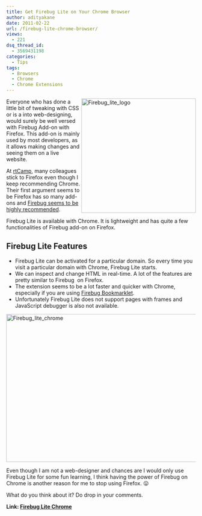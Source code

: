 ```yaml
---
title: Get Firebug Lite on Your Chrome Browser
author: adityakane
date: 2011-02-22
url: /firebug-lite-chrome-browser/
views:
  - 221
dsq_thread_id:
  - 3569431198
categories:
  - Tips
tags:
  - Browsers
  - Chrome
  - Chrome Extensions
---
```

[<img style="background-image: none; padding-left: 0px; padding-right: 0px; display: inline; float: right; padding-top: 0px; border: 0px;" title="Firebug_lite_logo" src="http://cdn.devilsworkshop.org/files/2011/02/Firebug_lite_logo_thumb.png" border="0" alt="Firebug_lite_logo" width="304" height="304" align="right" />][1]Everyone who has done a little bit of tweaking with CSS or is a into web-designing, would surely be well versed with Firebug Add-on with Firefox. This add-on is mainly used by most developers, as it allows making changes and seeing them on a live website.

At <a href="http://rtcamp.com" onclick="_gaq.push(['_trackEvent', 'outbound-article', 'http://rtcamp.com', 'rtCamp']);" >rtCamp</a>, many colleagues stick to Firefox even though I keep recommending Chrome. Their first argument seems to be Firefox has so many add-ons and [Firebug seems to be highly recommended][2].

Firebug Lite is available with Chrome. It is lightweight and has quite a few functionalities of Firebug add-on on Firefox.

## Firebug Lite Features

  * Firebug Lite can be activated for a particular domain. So every time you visit a particular domain with Chrome, Firebug Lite starts.
  * We can inspect and change HTML in real-time. A lot of the features are pretty similar to Firebug  on Firefox.
  * The extension seems to be a lot faster and quicker with Chrome, especially if you are using <a href="http://getfirebug.com/firebuglite" onclick="_gaq.push(['_trackEvent', 'outbound-article', 'http://getfirebug.com/firebuglite', 'Firebug Bookmarklet']);" >Firebug Bookmarklet</a>.
  * Unfortunately Firebug Lite does not support pages with frames and JavaScript debugger is also not available.

[<img style="background-image: none; padding-left: 0px; padding-right: 0px; display: inline; padding-top: 0px; border: 0px;" title="Firebug_lite_chrome" src="http://cdn.devilsworkshop.org/files/2011/02/Firebug_lite_chrome_thumb.png" border="0" alt="Firebug_lite_chrome" width="554" height="393" />][3]

Even though I am not a web-designer and chances are I would only use Firebug Lite for some fun learning, I think having the power of Firebug on Chrome is another reason for me to stop using Firefox. 😛

What do you think about it? Do drop in your comments.

**Link: <a href="http://getfirebug.com/releases/lite/chrome/" onclick="_gaq.push(['_trackEvent', 'outbound-article', 'http://getfirebug.com/releases/lite/chrome/', 'Firebug Lite Chrome']);" >Firebug Lite Chrome</a>**

 [1]: http://cdn.devilsworkshop.org/files/2011/02/Firebug_lite_logo.png
 [2]: http://devilsworkshop.org/setting-up-firefox-as-ide-for-firefox-extension-development-firefox-developers/ "Firebug seems to be highly recommended"
 [3]: http://cdn.devilsworkshop.org/files/2011/02/Firebug_lite_chrome.png
